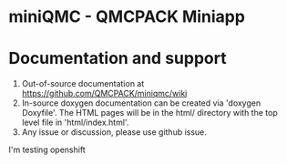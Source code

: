 # miniQMC - QMCPACK Miniapp

# Documentation and support
1. Out-of-source documentation at https://github.com/QMCPACK/miniqmc/wiki
2. In-source doxygen documentation can be created via 'doxygen Doxyfile'. The
HTML pages will be in the html/ directory with the top level file in
'html/index.html'.
3. Any issue or discussion, please use github issue.

I'm testing openshift
